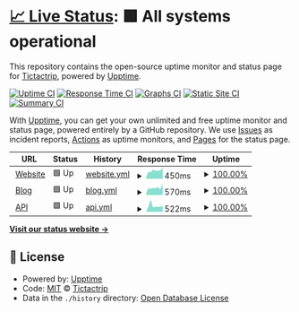 # [📈 Live Status](https://status.tictactrip.eu): <!--live status--> **🟩 All systems operational**

This repository contains the open-source uptime monitor and status page for [Tictactrip](https://www.tictactrip.eu), powered by [Upptime](https://github.com/upptime/upptime).

[![Uptime CI](https://github.com/tictactrip/status/workflows/Uptime%20CI/badge.svg)](https://github.com/tictactrip/status/actions?query=workflow%3A%22Uptime+CI%22)
[![Response Time CI](https://github.com/tictactrip/status/workflows/Response%20Time%20CI/badge.svg)](https://github.com/tictactrip/status/actions?query=workflow%3A%22Response+Time+CI%22)
[![Graphs CI](https://github.com/tictactrip/status/workflows/Graphs%20CI/badge.svg)](https://github.com/tictactrip/status/actions?query=workflow%3A%22Graphs+CI%22)
[![Static Site CI](https://github.com/tictactrip/status/workflows/Static%20Site%20CI/badge.svg)](https://github.com/tictactrip/status/actions?query=workflow%3A%22Static+Site+CI%22)
[![Summary CI](https://github.com/tictactrip/status/workflows/Summary%20CI/badge.svg)](https://github.com/tictactrip/status/actions?query=workflow%3A%22Summary+CI%22)

With [Upptime](https://upptime.js.org), you can get your own unlimited and free uptime monitor and status page, powered entirely by a GitHub repository. We use [Issues](https://github.com/tictactrip/status/issues) as incident reports, [Actions](https://github.com/tictactrip/status/actions) as uptime monitors, and [Pages](https://status.tictactrip.eu) for the status page.

<!--start: status pages-->
<!-- This summary is generated by Upptime (https://github.com/upptime/upptime) -->
<!-- Do not edit this manually, your changes will be overwritten -->
<!-- prettier-ignore -->
| URL | Status | History | Response Time | Uptime |
| --- | ------ | ------- | ------------- | ------ |
| <img alt="" src="https://icons.duckduckgo.com/ip3/www.tictactrip.eu.ico" height="13"> [Website](https://www.tictactrip.eu) | 🟩 Up | [website.yml](https://github.com/tictactrip/status/commits/HEAD/history/website.yml) | <details><summary><img alt="Response time graph" src="./graphs/website/response-time-week.png" height="20"> 450ms</summary><br><a href="https://status.tictactrip.eu/history/website"><img alt="Response time 563" src="https://img.shields.io/endpoint?url=https%3A%2F%2Fraw.githubusercontent.com%2Ftictactrip%2Fstatus%2FHEAD%2Fapi%2Fwebsite%2Fresponse-time.json"></a><br><a href="https://status.tictactrip.eu/history/website"><img alt="24-hour response time 457" src="https://img.shields.io/endpoint?url=https%3A%2F%2Fraw.githubusercontent.com%2Ftictactrip%2Fstatus%2FHEAD%2Fapi%2Fwebsite%2Fresponse-time-day.json"></a><br><a href="https://status.tictactrip.eu/history/website"><img alt="7-day response time 450" src="https://img.shields.io/endpoint?url=https%3A%2F%2Fraw.githubusercontent.com%2Ftictactrip%2Fstatus%2FHEAD%2Fapi%2Fwebsite%2Fresponse-time-week.json"></a><br><a href="https://status.tictactrip.eu/history/website"><img alt="30-day response time 431" src="https://img.shields.io/endpoint?url=https%3A%2F%2Fraw.githubusercontent.com%2Ftictactrip%2Fstatus%2FHEAD%2Fapi%2Fwebsite%2Fresponse-time-month.json"></a><br><a href="https://status.tictactrip.eu/history/website"><img alt="1-year response time 553" src="https://img.shields.io/endpoint?url=https%3A%2F%2Fraw.githubusercontent.com%2Ftictactrip%2Fstatus%2FHEAD%2Fapi%2Fwebsite%2Fresponse-time-year.json"></a></details> | <details><summary><a href="https://status.tictactrip.eu/history/website">100.00%</a></summary><a href="https://status.tictactrip.eu/history/website"><img alt="All-time uptime 100.00%" src="https://img.shields.io/endpoint?url=https%3A%2F%2Fraw.githubusercontent.com%2Ftictactrip%2Fstatus%2FHEAD%2Fapi%2Fwebsite%2Fuptime.json"></a><br><a href="https://status.tictactrip.eu/history/website"><img alt="24-hour uptime 100.00%" src="https://img.shields.io/endpoint?url=https%3A%2F%2Fraw.githubusercontent.com%2Ftictactrip%2Fstatus%2FHEAD%2Fapi%2Fwebsite%2Fuptime-day.json"></a><br><a href="https://status.tictactrip.eu/history/website"><img alt="7-day uptime 100.00%" src="https://img.shields.io/endpoint?url=https%3A%2F%2Fraw.githubusercontent.com%2Ftictactrip%2Fstatus%2FHEAD%2Fapi%2Fwebsite%2Fuptime-week.json"></a><br><a href="https://status.tictactrip.eu/history/website"><img alt="30-day uptime 100.00%" src="https://img.shields.io/endpoint?url=https%3A%2F%2Fraw.githubusercontent.com%2Ftictactrip%2Fstatus%2FHEAD%2Fapi%2Fwebsite%2Fuptime-month.json"></a><br><a href="https://status.tictactrip.eu/history/website"><img alt="1-year uptime 100.00%" src="https://img.shields.io/endpoint?url=https%3A%2F%2Fraw.githubusercontent.com%2Ftictactrip%2Fstatus%2FHEAD%2Fapi%2Fwebsite%2Fuptime-year.json"></a></details>
| <img alt="" src="https://icons.duckduckgo.com/ip3/www.tictactrip.eu.ico" height="13"> [Blog](https://www.tictactrip.eu/blog) | 🟩 Up | [blog.yml](https://github.com/tictactrip/status/commits/HEAD/history/blog.yml) | <details><summary><img alt="Response time graph" src="./graphs/blog/response-time-week.png" height="20"> 570ms</summary><br><a href="https://status.tictactrip.eu/history/blog"><img alt="Response time 652" src="https://img.shields.io/endpoint?url=https%3A%2F%2Fraw.githubusercontent.com%2Ftictactrip%2Fstatus%2FHEAD%2Fapi%2Fblog%2Fresponse-time.json"></a><br><a href="https://status.tictactrip.eu/history/blog"><img alt="24-hour response time 465" src="https://img.shields.io/endpoint?url=https%3A%2F%2Fraw.githubusercontent.com%2Ftictactrip%2Fstatus%2FHEAD%2Fapi%2Fblog%2Fresponse-time-day.json"></a><br><a href="https://status.tictactrip.eu/history/blog"><img alt="7-day response time 570" src="https://img.shields.io/endpoint?url=https%3A%2F%2Fraw.githubusercontent.com%2Ftictactrip%2Fstatus%2FHEAD%2Fapi%2Fblog%2Fresponse-time-week.json"></a><br><a href="https://status.tictactrip.eu/history/blog"><img alt="30-day response time 608" src="https://img.shields.io/endpoint?url=https%3A%2F%2Fraw.githubusercontent.com%2Ftictactrip%2Fstatus%2FHEAD%2Fapi%2Fblog%2Fresponse-time-month.json"></a><br><a href="https://status.tictactrip.eu/history/blog"><img alt="1-year response time 648" src="https://img.shields.io/endpoint?url=https%3A%2F%2Fraw.githubusercontent.com%2Ftictactrip%2Fstatus%2FHEAD%2Fapi%2Fblog%2Fresponse-time-year.json"></a></details> | <details><summary><a href="https://status.tictactrip.eu/history/blog">100.00%</a></summary><a href="https://status.tictactrip.eu/history/blog"><img alt="All-time uptime 100.00%" src="https://img.shields.io/endpoint?url=https%3A%2F%2Fraw.githubusercontent.com%2Ftictactrip%2Fstatus%2FHEAD%2Fapi%2Fblog%2Fuptime.json"></a><br><a href="https://status.tictactrip.eu/history/blog"><img alt="24-hour uptime 100.00%" src="https://img.shields.io/endpoint?url=https%3A%2F%2Fraw.githubusercontent.com%2Ftictactrip%2Fstatus%2FHEAD%2Fapi%2Fblog%2Fuptime-day.json"></a><br><a href="https://status.tictactrip.eu/history/blog"><img alt="7-day uptime 100.00%" src="https://img.shields.io/endpoint?url=https%3A%2F%2Fraw.githubusercontent.com%2Ftictactrip%2Fstatus%2FHEAD%2Fapi%2Fblog%2Fuptime-week.json"></a><br><a href="https://status.tictactrip.eu/history/blog"><img alt="30-day uptime 100.00%" src="https://img.shields.io/endpoint?url=https%3A%2F%2Fraw.githubusercontent.com%2Ftictactrip%2Fstatus%2FHEAD%2Fapi%2Fblog%2Fuptime-month.json"></a><br><a href="https://status.tictactrip.eu/history/blog"><img alt="1-year uptime 100.00%" src="https://img.shields.io/endpoint?url=https%3A%2F%2Fraw.githubusercontent.com%2Ftictactrip%2Fstatus%2FHEAD%2Fapi%2Fblog%2Fuptime-year.json"></a></details>
| <img alt="" src="https://icons.duckduckgo.com/ip3/api.tictactrip.eu.ico" height="13"> [API](https://api.tictactrip.eu/apistatus/maintenance) | 🟩 Up | [api.yml](https://github.com/tictactrip/status/commits/HEAD/history/api.yml) | <details><summary><img alt="Response time graph" src="./graphs/api/response-time-week.png" height="20"> 522ms</summary><br><a href="https://status.tictactrip.eu/history/api"><img alt="Response time 575" src="https://img.shields.io/endpoint?url=https%3A%2F%2Fraw.githubusercontent.com%2Ftictactrip%2Fstatus%2FHEAD%2Fapi%2Fapi%2Fresponse-time.json"></a><br><a href="https://status.tictactrip.eu/history/api"><img alt="24-hour response time 434" src="https://img.shields.io/endpoint?url=https%3A%2F%2Fraw.githubusercontent.com%2Ftictactrip%2Fstatus%2FHEAD%2Fapi%2Fapi%2Fresponse-time-day.json"></a><br><a href="https://status.tictactrip.eu/history/api"><img alt="7-day response time 522" src="https://img.shields.io/endpoint?url=https%3A%2F%2Fraw.githubusercontent.com%2Ftictactrip%2Fstatus%2FHEAD%2Fapi%2Fapi%2Fresponse-time-week.json"></a><br><a href="https://status.tictactrip.eu/history/api"><img alt="30-day response time 485" src="https://img.shields.io/endpoint?url=https%3A%2F%2Fraw.githubusercontent.com%2Ftictactrip%2Fstatus%2FHEAD%2Fapi%2Fapi%2Fresponse-time-month.json"></a><br><a href="https://status.tictactrip.eu/history/api"><img alt="1-year response time 565" src="https://img.shields.io/endpoint?url=https%3A%2F%2Fraw.githubusercontent.com%2Ftictactrip%2Fstatus%2FHEAD%2Fapi%2Fapi%2Fresponse-time-year.json"></a></details> | <details><summary><a href="https://status.tictactrip.eu/history/api">100.00%</a></summary><a href="https://status.tictactrip.eu/history/api"><img alt="All-time uptime 99.94%" src="https://img.shields.io/endpoint?url=https%3A%2F%2Fraw.githubusercontent.com%2Ftictactrip%2Fstatus%2FHEAD%2Fapi%2Fapi%2Fuptime.json"></a><br><a href="https://status.tictactrip.eu/history/api"><img alt="24-hour uptime 100.00%" src="https://img.shields.io/endpoint?url=https%3A%2F%2Fraw.githubusercontent.com%2Ftictactrip%2Fstatus%2FHEAD%2Fapi%2Fapi%2Fuptime-day.json"></a><br><a href="https://status.tictactrip.eu/history/api"><img alt="7-day uptime 100.00%" src="https://img.shields.io/endpoint?url=https%3A%2F%2Fraw.githubusercontent.com%2Ftictactrip%2Fstatus%2FHEAD%2Fapi%2Fapi%2Fuptime-week.json"></a><br><a href="https://status.tictactrip.eu/history/api"><img alt="30-day uptime 100.00%" src="https://img.shields.io/endpoint?url=https%3A%2F%2Fraw.githubusercontent.com%2Ftictactrip%2Fstatus%2FHEAD%2Fapi%2Fapi%2Fuptime-month.json"></a><br><a href="https://status.tictactrip.eu/history/api"><img alt="1-year uptime 99.99%" src="https://img.shields.io/endpoint?url=https%3A%2F%2Fraw.githubusercontent.com%2Ftictactrip%2Fstatus%2FHEAD%2Fapi%2Fapi%2Fuptime-year.json"></a></details>

<!--end: status pages-->

[**Visit our status website →**](https://status.tictactrip.eu)

## 📄 License

- Powered by: [Upptime](https://github.com/upptime/upptime)
- Code: [MIT](./LICENSE) © [Tictactrip](https://www.tictactrip.eu)
- Data in the `./history` directory: [Open Database License](https://opendatacommons.org/licenses/odbl/1-0/)
